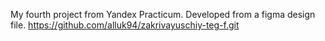 My fourth project from Yandex Practicum. Developed from a figma design file.
https://github.com/alluk94/zakrivayuschiy-teg-f.git
